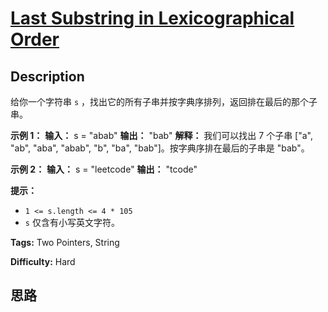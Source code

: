 # [Last Substring in Lexicographical Order][title]

## Description

给你一个字符串 `s` ，找出它的所有子串并按字典序排列，返回排在最后的那个子串。



**示例 1：**
            **输入：** s = "abab"    **输出：** "bab"    **解释：** 我们可以找出 7 个子串 ["a", "ab", "aba", "abab", "b", "ba", "bab"]。按字典序排在最后的子串是 "bab"。    

**示例  2：**
            **输入：** s = "leetcode"    **输出：** "tcode"    



**提示：**

  * `1 <= s.length <= 4 * 105`
  * `s` 仅含有小写英文字符。


**Tags:** Two Pointers, String

**Difficulty:** Hard

## 思路

[title]: https://leetcode-cn.com/problems/last-substring-in-lexicographical-order
